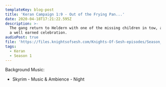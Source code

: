 ```yaml
---
templateKey: blog-post
title: 'Keran Campaign 1:9 - Out of the Frying Pan...'
date: 2020-04-18T17:21:22.595Z
description: >-
  The gang return to Heldern with one of the missing children in tow, and enjoy
  a well earned celebration.
audioPost: true
file: 'https://files.knightsofsesh.com/Knights-Of-Sesh-episodes/Season_1/Keran-9.mp3'
tags:
  - Keran
  - Season 1
---
```

Background Music:
* Skyrim - Music & Ambience - Night
